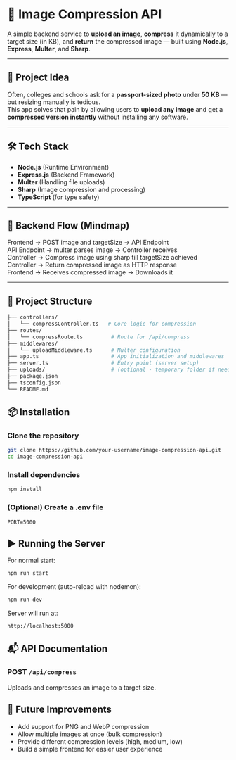 # 📸 Image Compression API

A simple backend service to **upload an image**, **compress** it dynamically to a target size (in KB), and **return** the compressed image — built using **Node.js**, **Express**, **Multer**, and **Sharp**.

---

## 🧠 Project Idea

Often, colleges and schools ask for a **passport-sized photo** under **50 KB** — but resizing manually is tedious.  
This app solves that pain by allowing users to **upload any image** and get a **compressed version instantly** without installing any software.

---

## 🛠 Tech Stack

- **Node.js** (Runtime Environment)
- **Express.js** (Backend Framework)
- **Multer** (Handling file uploads)
- **Sharp** (Image compression and processing)
- **TypeScript** (for type safety)

---

## 🧩 Backend Flow (Mindmap)

Frontend → POST image and targetSize → API Endpoint  
API Endpoint → multer parses image → Controller receives  
Controller → Compress image using sharp till targetSize achieved  
Controller → Return compressed image as HTTP response  
Frontend → Receives compressed image → Downloads it

---

## 📂 Project Structure

```bash
├── controllers/
│   └── compressController.ts   # Core logic for compression
├── routes/
│   └── compressRoute.ts         # Route for /api/compress
├── middlewares/
│   └── uploadMiddleware.ts      # Multer configuration
├── app.ts                       # App initialization and middlewares
├── server.ts                    # Entry point (server setup)
├── uploads/                     # (optional - temporary folder if needed)
├── package.json
├── tsconfig.json
└── README.md
```

## 📦 Installation

### Clone the repository

```bash
git clone https://github.com/your-username/image-compression-api.git
cd image-compression-api
```

### Install dependencies

```bash
npm install
```

### (Optional) Create a .env file

```env
PORT=5000
```

## ▶️ Running the Server

For normal start:

```bash
npm run start
```

For development (auto-reload with nodemon):

```bash
npm run dev
```

Server will run at:

```
http://localhost:5000
```

## 📬 API Documentation

### POST `/api/compress`

Uploads and compresses an image to a target size.

## 🚀 Future Improvements

* Add support for PNG and WebP compression
* Allow multiple images at once (bulk compression)
* Provide different compression levels (high, medium, low)
* Build a simple frontend for easier user experience